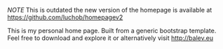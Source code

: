 *NOTE* This is outdated the new version of the homepage is available at https://github.com/luchob/homepagev2

This is my personal home page. Built from a generic bootstrap template.
Feel free to download and explore it or alternatively visit http://balev.eu
